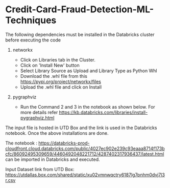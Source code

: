 # Credit-Card-Fraud-Detection-ML-Techniques

 The following dependencies must be installed in the Databricks cluster before executing the code
  1. networkx
     - Click on Libraries tab in the Cluster. 
     - Click on 'Install New' button
     - Select Library Source as Upload and Library Type as Python Whl
     - Download the .whl file from this https://pypi.org/project/networkx/files
     - Upload the .whl file and click on Install
   
  2. pygraphviz 
     - Run the Command 2 and 3 in the notebook as shown below. For more details refer https://kb.databricks.com/libraries/install-pygraphviz.html
     
  The input file is hosted in UTD Box and the link is used in the Databricks notebook.
  Once the above installations are done. 
  
  The notebook : https://databricks-prod-cloudfront.cloud.databricks.com/public/4027ec902e239c93eaaa8714f173bcfc/86092495309659/4460492048221712/4287402317936437/latest.html can be imported in Databricks and executed.


Input Dataset link from UTD Box: https://utdallas.box.com/shared/static/xu02vmnwqctry6187lg7pnhm0dvj7l3r.csv
